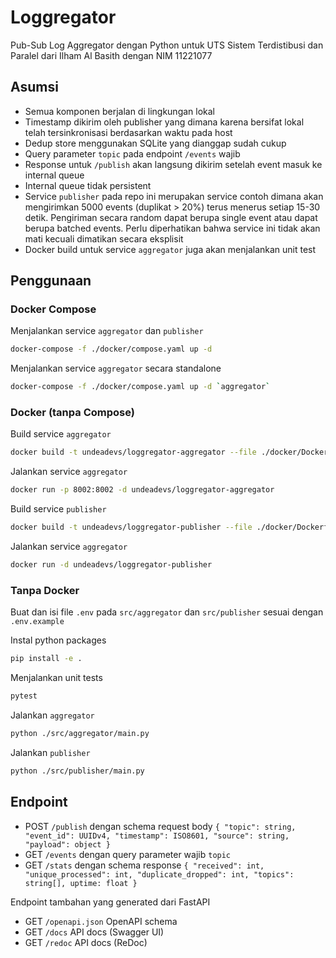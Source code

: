 # Loggregator

Pub-Sub Log Aggregator dengan Python untuk UTS Sistem Terdistibusi dan Paralel dari Ilham Al Basith dengan NIM 11221077

## Asumsi

- Semua komponen berjalan di lingkungan lokal
- Timestamp dikirim oleh publisher yang dimana karena bersifat lokal telah tersinkronisasi berdasarkan waktu pada host
- Dedup store menggunakan SQLite yang dianggap sudah cukup
- Query parameter `topic` pada endpoint `/events` wajib
- Response untuk `/publish` akan langsung dikirim setelah event masuk ke internal queue
- Internal queue tidak persistent
- Service `publisher` pada repo ini merupakan service contoh dimana akan mengirimkan 5000 events (duplikat > 20%) terus menerus setiap 15-30 detik. Pengiriman secara random dapat berupa single event atau dapat berupa batched events. Perlu diperhatikan bahwa service ini tidak akan mati kecuali dimatikan secara eksplisit
- Docker build untuk service `aggregator` juga akan menjalankan unit test

## Penggunaan

### Docker Compose

Menjalankan service `aggregator` dan `publisher`


```bash
docker-compose -f ./docker/compose.yaml up -d
```

Menjalankan service `aggregator` secara standalone


```bash
docker-compose -f ./docker/compose.yaml up -d `aggregator`
```

### Docker (tanpa Compose)

Build service `aggregator`

```bash
docker build -t undeadevs/loggregator-aggregator --file ./docker/Dockerfile.aggregator .
```

Jalankan service `aggregator`

```bash
docker run -p 8002:8002 -d undeadevs/loggregator-aggregator
```

Build service `publisher`

```bash
docker build -t undeadevs/loggregator-publisher --file ./docker/Dockerfile.publisher .
```

Jalankan service `aggregator`

```bash
docker run -d undeadevs/loggregator-publisher
```

### Tanpa Docker

Buat dan isi file `.env` pada `src/aggregator` dan `src/publisher` sesuai dengan `.env.example`

Instal python packages

```bash
pip install -e .
```

Menjalankan unit tests

```bash
pytest
```

Jalankan `aggregator`

```bash
python ./src/aggregator/main.py
```

Jalankan `publisher`

```bash
python ./src/publisher/main.py
```

## Endpoint

- POST `/publish` dengan schema request body `{ "topic": string, "event_id": UUIDv4, "timestamp": ISO8601, "source": string, "payload": object }`
- GET `/events` dengan query parameter wajib `topic`
- GET `/stats` dengan schema response `{ "received": int, "unique_processed": int, "duplicate_dropped": int, "topics": string[], uptime: float }`

Endpoint tambahan yang generated dari FastAPI

- GET `/openapi.json` OpenAPI schema
- GET `/docs` API docs (Swagger UI)
- GET `/redoc` API docs (ReDoc)
